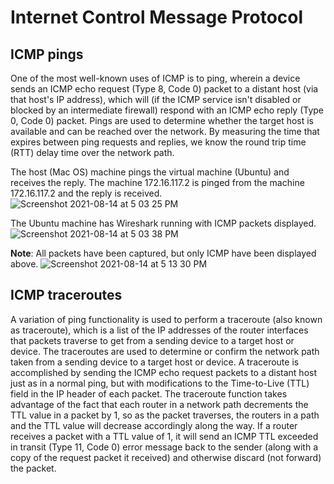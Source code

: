 # Internet Control Message Protocol

## ICMP pings
One of the most well-known uses of ICMP is to ping, wherein a device sends an ICMP echo request (Type 8, Code 0) packet to a 
distant host (via that host's IP address), which will (if the ICMP service isn't disabled or blocked by an intermediate firewall) 
respond with an ICMP echo reply (Type 0, Code 0) packet. Pings are
used to determine whether the target host is available and can be reached over the network. By measuring the time that expires 
between ping requests and replies, we know the round trip time (RTT) delay time over the network path.


The host (Mac OS) machine pings the virtual machine (Ubuntu) and receives the reply. The machine 172.16.117.2 is pinged from the machine 172.16.117.2 and the reply is received.
![Screenshot 2021-08-14 at 5 03 25 PM](https://user-images.githubusercontent.com/42912140/129445159-a0eaf63b-84e3-4705-b41d-a4da46174220.png)


The Ubuntu machine has Wireshark running with ICMP packets displayed.
![Screenshot 2021-08-14 at 5 03 38 PM](https://user-images.githubusercontent.com/42912140/129445205-fb9d2293-c54e-4232-a910-27da59bbdd6a.png)


**Note**: All packets have been captured, but only ICMP have been displayed above.
![Screenshot 2021-08-14 at 5 13 30 PM](https://user-images.githubusercontent.com/42912140/129445220-dc255250-c1a4-49d1-a0e8-44ac6580a472.png)


## ICMP traceroutes
A variation of ping functionality is used to perform a traceroute (also known as traceroute), which is a list of the IP addresses of the router interfaces that packets traverse to get from a sending device to a target host or device. The traceroutes are used to determine or confirm the network path taken from a sending device to a target host or device.
A traceroute is accomplished by sending the ICMP echo request packets to a distant host just as in a normal ping, but with modifications to the Time-to-Live (TTL)
field in the IP header of each packet. The traceroute function takes advantage of
the fact that each router in a network path decrements the TTL value in a packet by 1, so as the packet traverses, the routers in a path and the TTL value will decrease accordingly along the way. If a router receives a packet with a TTL value of 1, it will send an ICMP TTL exceeded in transit (Type 11, Code 0) error message back to the sender (along with a copy of the request packet it received) and otherwise discard (not forward) the packet.




